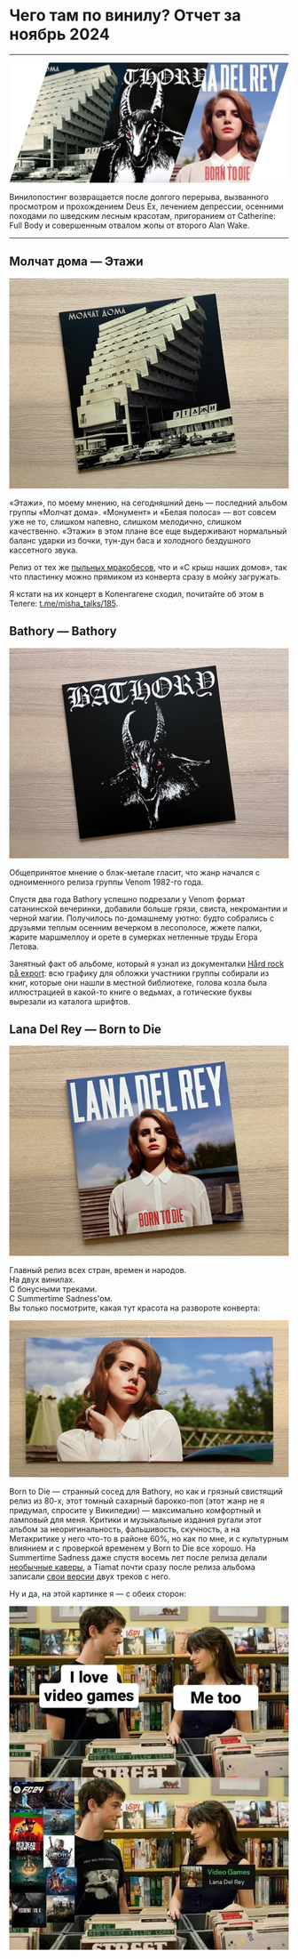 # Чего там по винилу? Отчет за ноябрь 2024

***

![](./img/cover.png)

Винилопостинг возвращается после долгого перерыва, вызванного просмотром и прохождением Deus Ex, лечением депрессии, осенними походами по шведским лесным красотам, пригоранием от Catherine: Full Body и совершенным отвалом жопы от второго Alan Wake.

***

## Молчат дома — Этажи

![обложка Молчат дома — Этажи](./img/molchat-doma-etazhi.jpg)

«Этажи», по моему мнению, на сегодняшний день — последний альбом группы «Молчат дома».
«Монумент» и «Белая полоса» — вот совсем уже не то, слишком напевно, слишком мелодично, слишком качественно.
«Этажи» в этом плане все еще выдерживают нормальный баланс ударки из бочки, тун-дун баса и холодного бездушного кассетного звука.

Релиз от тех же [пыльных мракобесов](https://torunar.github.io/2024/02/29/vinyl-report/), что и «С крыш наших домов», так что пластинку можно прямиком из конверта сразу в мойку загружать.

Я кстати на их концерт в Копенгагене сходил, почитайте об этом в Телеге: [t.me/misha_talks/185](https://t.me/misha_talks/185?single).

## Bathory — Bathory

![обложка Bathory — Bathory](./img/bathory-bathory.jpg)

Общепринятое мнение о блэк-метале гласит, что жанр начался с одноименного релиза группы Venom 1982-го года.

Спустя два года Bathory успешно подрезали у Venom формат сатанинской вечеринки, добавили больше грязи, свиста, некромантии и черной магии.
Получилось по-домашнему уютно: будто собрались с друзьями теплым осенним вечерком в лесополосе, жжете палки, жарите маршмеллоу и орете в сумерках нетленные труды Егора Летова.

Занятный факт об альбоме, который я узнал из документалки [Hård rock på export](https://www.svtplay.se/hard-rock-pa-export-1): всю графику для обложки участники группы собирали из книг, которые они нашли в местной библиотеке, голова козла была иллюстрацией в какой-то книге о ведьмах, а готические буквы вырезали из каталога шрифтов.

## Lana Del Rey — Born to Die

![обложка Lana Del Rey — Born to Die](./img/lana-del-rey-born-to-die.jpg)

Главный релиз всех стран, времен и народов.  
На двух винилах.  
С бонусными треками.  
С Summertime Sadness'ом.  
Вы только посмотрите, какая тут красота на развороте конверта:

![разворот конверта с отваложопной Ланой Дель Рей](./img/lana-del-rey-born-to-die-inside.jpg)

Born to Die — странный сосед для Bathory, но как и грязный свистящий релиз из 80-х, этот томный сахарный барокко-поп (этот жанр не я придумал, спросите у Википедии) — максимально комфортный и ламповый для меня.
Критики и музыкальные издания ругали этот альбом за неоригинальность, фальшивость, скучность, а на Метакритике у него что-то в районе 60%, но как по мне, и с культурным влиянием и с проверкой временем у Born to Die все хорошо.
На Summertime Sadness даже спустя восемь лет после релиза делали [необычные каверы](https://www.youtube.com/watch?v=VSewYsf3uDs), а Tiamat почти сразу после релиза альбома записали [свои версии](https://www.discogs.com/release/4492741-Tiamat-Born-To-Die) двух треков с него.

Ну и да, на этой картинке я — с обеих сторон:

![мем про трек Video Games из фильма «500 дней лета»](./img/video-games.jpg)

